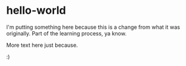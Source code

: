 # hello-world

I'm putting something here because this is a change from what it was originally. Part of the learning process, ya know.


More text here just because.


:)
